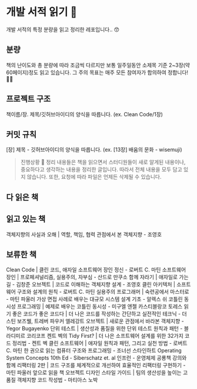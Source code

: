 # 개발 서적 읽기 🥕
개발 서적의 특정 분량을 읽고 정리한 레포입니다.. 😙

## 분량
책의 난이도와 총 분량에 따라 조금씩 다르지만 보통 일주일동안 소제목 기준 2~3장(약 60페이지)정도 읽고 있습니다. 그 주의 목표는 매주 모든 참여자가 합의하여 정합니다!💃🏻

## 프로젝트 구조
책이름/장. 제목/깃허브아이디의 양식을 따릅니다.
(ex. Clean Code/1장)

## 커밋 규칙
[장] 제목 - 깃허브아이디의 양식을 따릅니다.
(ex. [13장] 배움의 문화 - wisemuji)

> 진행상황 🌷
> 정리 내용들은 책을 읽으면서 스터디원들이 새로 알게된 내용이나, 중요하다고 생각하는 내용을 정리한 글입니다. 따라서 전체 내용을 모두 담고 있지 않습니다.
> 또한, 요청에 따라 파일은 언제든 삭제될 수 있습니다.

## 다 읽은 책

## 읽고 있는 책
객체지향의 사실과 오해 | 역할, 책임, 협력 관점에서 본 객체지향 - 조영호

## 보류한 책
Clean Code | 클린 코드, 애자일 소프트웨어 장인 정신 - 로버트 C. 마틴
소프트웨어 장인 | 프로페셔널리즘, 실용주의, 자부심 - 산드로 만쿠소
함께 자라기 | 애자일로 가는 길 - 김창준
오브젝트 | 코드로 이해하는 객체지향 설계 - 조영호
클린 아키텍처 | 소프트웨어 구조와 설계의 원칙 - 로버트 C. 마틴
실용주의 프로그래머 | 숙련공에서 마스터로 - 마틴 파울러
가상 면접 사례로 배우는 대규모 시스템 설계 기초 - 알렉스 쉬
코틀린 동시성 프로그래밍 | 예제로 배우는 코틀린 동시성 - 미구엘 엔젤 카스티블랑코 토레스
읽기 좋은 코드가 좋은 코드다 | 더 나은 코드를 작성하는 간단하고 실전적인 테크닉 - 더스틴 보즈웰, 트레버 파우커
엘레강트 오브젝트 | 새로운 관점에서 바라본 객체지향 - Yegor Bugayenko
단위 테스트 | 생산성과 품질을 위한 단위 테스트 원칙과 패턴 - 블라디미르 코리코프
켄트 벡의 Tidy First? | 더 나은 소프트웨어 설계를 위한 32가지 코드 정리법 - 켄트 벡
클린 소프트웨어 | 애자일 원칙과 패턴, 그리고 실천 방법 - 로버트 C. 마틴
한 권으로 읽는 컴퓨터 구조와 프로그래밍 - 조너선 스타인하트
Operating System Concepts 10th Ed - Siberschatz et. al
인프런 - 운영체제 공룡책 강의와 함께
리팩터링 2판 | 코드 구조를 체계적으로 개선하여 효율적인 리팩터링 구현하기 - 마틴 파울러
앞으로 읽을 책
오브젝트 디자인 스타일 가이드 | 팀의 생산성을 높이는 고품질 객체지향 코드 작성법 - 마티아스 노박
